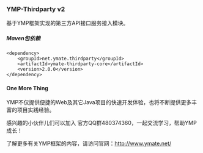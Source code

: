 ### YMP-Thirdparty v2

基于YMP框架实现的第三方API接口服务接入模块。

##### Maven包依赖

```
<dependency>
    <groupId>net.ymate.thirdparty</groupId>
    <artifactId>ymate-thirdparty-core</artifactId>
    <version>2.0.0</version>
</dependency>
```

#### One More Thing

YMP不仅提供便捷的Web及其它Java项目的快速开发体验，也将不断提供更多丰富的项目实践经验。

感兴趣的小伙伴儿们可以加入 官方QQ群480374360，一起交流学习，帮助YMP成长！

了解更多有关YMP框架的内容，请访问官网：http://www.ymate.net/